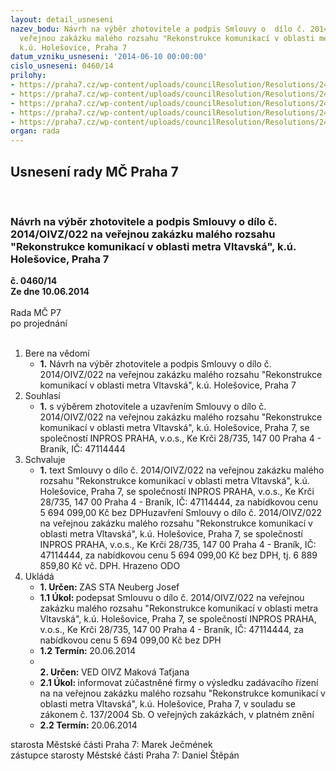 ```yaml
---
layout: detail_usneseni
nazev_bodu: Návrh na výběr zhotovitele a podpis Smlouvy o  dílo č. 2014/OIVZ/022 na
  veřejnou zakázku malého rozsahu "Rekonstrukce komunikací v oblasti metra Vltavská",
  k.ú. Holešovice, Praha 7
datum_vzniku_usneseni: '2014-06-10 00:00:00'
cislo_usneseni: 0460/14
prilohy:
- https://praha7.cz/wp-content/uploads/councilResolution/Resolutions/24921/31-14-2._sod_-_op.doc
- https://praha7.cz/wp-content/uploads/councilResolution/Resolutions/24921/31-14-4._harmonogram_prac%c3%ad.pdf
- https://praha7.cz/wp-content/uploads/councilResolution/Resolutions/24921/31-14-5._pln%c3%a1_moc.doc
- https://praha7.cz/wp-content/uploads/councilResolution/Resolutions/24921/31-14-6._v%c3%bdzva.doc
- https://praha7.cz/wp-content/uploads/councilResolution/Resolutions/24921/31-14-8._v%c3%bdpis_z_obch.rejst%c5%99%c3%adku_ze_dne_4.6.14.pdf
organ: rada
---
```

<div id="ucUsn_pList" class="usn">
	<span><h2>Usnesení rady MČ Praha 7 </h2>
<br></span><div class="standBody">
<span><h3>Návrh na výběr zhotovitele a podpis Smlouvy o  dílo č. 2014/OIVZ/022 na veřejnou zakázku malého rozsahu "Rekonstrukce komunikací v oblasti metra Vltavská", k.ú. Holešovice, Praha 7</h3></span><div class="center">
		<strong>č. 0460/14</strong><br>
	</div>
<div class="center">
		<strong>Ze dne 10.06.2014</strong><br><br>
	</div>Rada MČ P7<br> po projednání<br><br><ol>
<li>Bere na vědomí<ul><li>
<strong>1.</strong> Návrh na výběr zhotovitele a podpis Smlouvy o  dílo č. 2014/OIVZ/022 na veřejnou zakázku malého rozsahu "Rekonstrukce komunikací v oblasti metra Vltavská", k.ú. Holešovice, Praha 7</li></ul>
</li>
<li>Souhlasí<ul><li>
<strong>1.</strong> s výběrem zhotovitele a uzavřením Smlouvy o  dílo č. 2014/OIVZ/022 na veřejnou zakázku malého rozsahu "Rekonstrukce komunikací v oblasti metra Vltavská", k.ú. Holešovice, Praha 7, se společností  INPROS PRAHA, v.o.s., Ke Krči 28/735, 147 00 Praha 4 - Braník, IČ: 47114444</li></ul>
</li>
<li>Schvaluje<ul><li>
<strong>1.</strong> text  Smlouvy o  dílo č. 2014/OIVZ/022 na veřejnou zakázku malého rozsahu "Rekonstrukce komunikací v oblasti metra Vltavská", k.ú. Holešovice, Praha 7,  se společností  INPROS PRAHA, v.o.s., Ke Krči 28/735, 147 00 Praha 4 - Braník, IČ: 47114444, za nabídkovou cenu 5 694 099,00 Kč bez DPHuzavření Smlouvy o  dílo č. 2014/OIVZ/022 na veřejnou zakázku malého rozsahu "Rekonstrukce komunikací v oblasti metra Vltavská", k.ú. Holešovice, Praha 7,  se společností  INPROS PRAHA, v.o.s., Ke Krči 28/735, 147 00 Praha 4 - Braník, IČ: 47114444, za nabídkovou cenu 5 694 099,00 Kč bez DPH, tj. 6 889 859,80 Kč vč. DPH. Hrazeno ODO  </li></ul>
</li>
<li>Ukládá<ul>
<li>
<strong>1. Určen: </strong>ZAS STA Neuberg Josef</li>
<li>
<strong>1.1 Úkol: </strong>podepsat Smlouvu o  dílo č. 2014/OIVZ/022 na veřejnou zakázku malého rozsahu "Rekonstrukce komunikací v oblasti metra Vltavská", k.ú. Holešovice, Praha 7, se společností INPROS PRAHA, v.o.s., Ke Krči 28/735, 147 00 Praha 4 - Braník, IČ: 47114444, za nabídkovou cenu 5 694 099,00 Kč bez DPH </li>
<li>
<strong>1.2 Termín: </strong>20.06.2014</li>
<li>
<strong><br>2. Určen: </strong>VED OIVZ Maková Taťjana</li>
<li>
<strong>2.1 Úkol: </strong>informovat zúčastněné firmy o výsledku zadávacího řízení na na veřejnou zakázku malého rozsahu "Rekonstrukce komunikací v oblasti metra Vltavská", k.ú. Holešovice, Praha 7, v souladu se zákonem č. 137/2004 Sb. O veřejných zakázkách, v platném znění </li>
<li>
<strong>2.2 Termín: </strong>20.06.2014</li>
</ul>
</li>
</ol>starosta Městské části Praha 7: Marek Ječmének<br>zástupce starosty Městské části Praha 7: Daniel Štěpán 
</div>
</div>